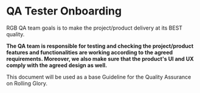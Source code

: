 # QA Tester Onboarding

RGB QA team goals is to make the project/product delivery at its BEST quality.

**The QA team is responsible for testing and checking the project/product features and functionalities are working according to the agreed requirements. Moreover, we also make sure that the product's UI and UX comply with the agreed design as well.**

This document will be used as a base Guideline for the Quality Assurance on Rolling Glory.





